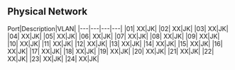 ## Physical Network


Port|Description|VLAN|
|---|---|---|---|
|01| XX|JK|
|02| XX|JK|
|03| XX|JK|
|04| XX|JK|
|05| XX|JK|
|06| XX|JK|
|07| XX|JK|
|08| XX|JK|
|09| XX|JK|
|10| XX|JK|
|11| XX|JK|
|12| XX|JK|
|13| XX|JK|
|14| XX|JK|
|15| XX|JK|
|16| XX|JK|
|17| XX|JK|
|18| XX|JK|
|19| XX|JK|
|20| XX|JK|
|21| XX|JK|
|22| XX|JK|
|23| XX|JK|
|24| XX|JK|